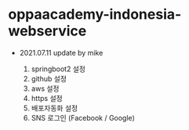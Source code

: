 # oppaacademy-indonesia-webservice

- 2021.07.11 update by mike
  
  1. springboot2 설정
  2. github 설정 
  3. aws 설정
  4. https 설정
  5. 배포자동화 설정
  6. SNS 로그인 (Facebook / Google)
  
